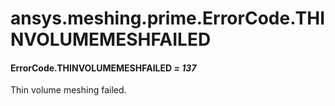 <a id="ansys-meshing-prime-errorcode-thinvolumemeshfailed"></a>

# ansys.meshing.prime.ErrorCode.THINVOLUMEMESHFAILED

<a id="ansys.meshing.prime.ErrorCode.THINVOLUMEMESHFAILED"></a>

#### ErrorCode.THINVOLUMEMESHFAILED *= 137*

Thin volume meshing failed.

<!-- !! processed by numpydoc !! -->
